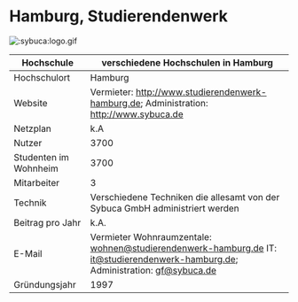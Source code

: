 # Hamburg, Studierendenwerk

![:sybuca:logo.gif](sybuca/logo.gif)

Hochschule             | verschiedene Hochschulen in Hamburg
-----------------------|--------------------------------------------------------------------------------------------------------------------------------------
Hochschulort           | Hamburg
Website                | Vermieter: <http://www.studierendenwerk-hamburg.de>; Administration: <http://www.sybuca.de>
Netzplan               | k.A
Nutzer                 | 3700
Studenten im Wohnheim  | 3700
Mitarbeiter            | 3
Technik                | Verschiedene Techniken die allesamt von der Sybuca GmbH administriert werden
Beitrag pro Jahr       | k.A.
E-Mail                 | Vermieter Wohnraumzentale: <wohnen@studierendenwerk-hamburg.de> IT: <it@studierendenwerk-hamburg.de>; Administration: <gf@sybuca.de>
Gründungsjahr          | 1997

